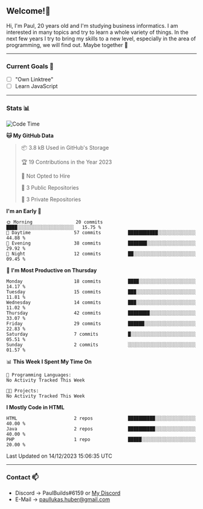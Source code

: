 ## Welcome!👋

Hi, I'm Paul, 20 years old and I'm studying business informatics. I am interested in many topics and try to learn a whole variety of things. In the next few years I try to bring my skills to a new level, especially in the area of programming, we will find out.
Maybe together 🤙

---
### Current Goals 🥅

- [ ] "Own Linktree"
- [ ] Learn JavaScript

---
### Stats 📊

<!--START_SECTION:waka-->
![Code Time](http://img.shields.io/badge/Code%20Time-72%20hrs%2041%20mins-blue)

**🐱 My GitHub Data** 

> 📦 3.8 kB Used in GitHub's Storage 
 > 
> 🏆 19 Contributions in the Year 2023
 > 
> 🚫 Not Opted to Hire
 > 
> 📜 3 Public Repositories 
 > 
> 🔑 3 Private Repositories 
 > 
**I'm an Early 🐤** 

```text
🌞 Morning                20 commits          ████░░░░░░░░░░░░░░░░░░░░░   15.75 % 
🌆 Daytime                57 commits          ███████████░░░░░░░░░░░░░░   44.88 % 
🌃 Evening                38 commits          ███████░░░░░░░░░░░░░░░░░░   29.92 % 
🌙 Night                  12 commits          ██░░░░░░░░░░░░░░░░░░░░░░░   09.45 % 
```
📅 **I'm Most Productive on Thursday** 

```text
Monday                   18 commits          ████░░░░░░░░░░░░░░░░░░░░░   14.17 % 
Tuesday                  15 commits          ███░░░░░░░░░░░░░░░░░░░░░░   11.81 % 
Wednesday                14 commits          ███░░░░░░░░░░░░░░░░░░░░░░   11.02 % 
Thursday                 42 commits          ████████░░░░░░░░░░░░░░░░░   33.07 % 
Friday                   29 commits          ██████░░░░░░░░░░░░░░░░░░░   22.83 % 
Saturday                 7 commits           █░░░░░░░░░░░░░░░░░░░░░░░░   05.51 % 
Sunday                   2 commits           ░░░░░░░░░░░░░░░░░░░░░░░░░   01.57 % 
```


📊 **This Week I Spent My Time On** 

```text
💬 Programming Languages: 
No Activity Tracked This Week

🐱‍💻 Projects: 
No Activity Tracked This Week
```

**I Mostly Code in HTML** 

```text
HTML                     2 repos             ██████████░░░░░░░░░░░░░░░   40.00 % 
Java                     2 repos             ██████████░░░░░░░░░░░░░░░   40.00 % 
PHP                      1 repo              █████░░░░░░░░░░░░░░░░░░░░   20.00 % 
```




 Last Updated on 14/12/2023 15:06:35 UTC
<!--END_SECTION:waka-->

---
### Contact 📫

* Discord -> PaulBuilds#6159 or [My Discord](https://discord.gg/7kq6UnB)
* E-Mail -> paullukas.huber@gmail.com
